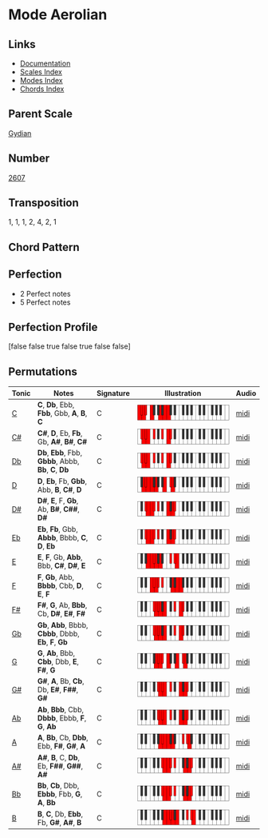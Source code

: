 # Mode Aerolian

## Links

- [Documentation](README.md)
- [Scales Index](Scales.md)
- [Modes Index](Modes.md)
- [Chords Index](Chords.md)

## Parent Scale

[Gydian](ScaleGydian.md)

## Number

[2607](https://ianring.com/musictheory/scales/2607)

## Transposition

1, 1, 1, 2, 4, 2, 1

## Chord Pattern



## Perfection

- 2 Perfect notes
- 5 Perfect notes

## Perfection Profile

[false false true false true false false]

## Permutations

| Tonic | Notes | Signature | Illustration | Audio |
|-------|-------|-----------|--------------|-------|
| [C](ModeCNaturalAerolian.md) | **C**, **Db**, Ebb, **Fbb**, Gbb, **A**, **B**, **C** | C | ![CNaturalAerolian](ModeCNaturalAerolian.png) | [midi](https://github.com/edipermadi/music/blob/main/docs/ModeCNaturalAerolian.mid?raw=true) |
| [C#](ModeCSharpAerolian.md) | **C#**, **D**, Eb, **Fb**, Gb, **A#**, **B#**, **C#** | C | ![CSharpAerolian](ModeCSharpAerolian.png) | [midi](https://github.com/edipermadi/music/blob/main/docs/ModeCSharpAerolian.mid?raw=true) |
| [Db](ModeDFlatAerolian.md) | **Db**, **Ebb**, Fbb, **Gbbb**, Abbb, **Bb**, **C**, **Db** | C | ![DFlatAerolian](ModeDFlatAerolian.png) | [midi](https://github.com/edipermadi/music/blob/main/docs/ModeDFlatAerolian.mid?raw=true) |
| [D](ModeDNaturalAerolian.md) | **D**, **Eb**, Fb, **Gbb**, Abb, **B**, **C#**, **D** | C | ![DNaturalAerolian](ModeDNaturalAerolian.png) | [midi](https://github.com/edipermadi/music/blob/main/docs/ModeDNaturalAerolian.mid?raw=true) |
| [D#](ModeDSharpAerolian.md) | **D#**, **E**, F, **Gb**, Ab, **B#**, **C##**, **D#** | C | ![DSharpAerolian](ModeDSharpAerolian.png) | [midi](https://github.com/edipermadi/music/blob/main/docs/ModeDSharpAerolian.mid?raw=true) |
| [Eb](ModeEFlatAerolian.md) | **Eb**, **Fb**, Gbb, **Abbb**, Bbbb, **C**, **D**, **Eb** | C | ![EFlatAerolian](ModeEFlatAerolian.png) | [midi](https://github.com/edipermadi/music/blob/main/docs/ModeEFlatAerolian.mid?raw=true) |
| [E](ModeENaturalAerolian.md) | **E**, **F**, Gb, **Abb**, Bbb, **C#**, **D#**, **E** | C | ![ENaturalAerolian](ModeENaturalAerolian.png) | [midi](https://github.com/edipermadi/music/blob/main/docs/ModeENaturalAerolian.mid?raw=true) |
| [F](ModeFNaturalAerolian.md) | **F**, **Gb**, Abb, **Bbbb**, Cbb, **D**, **E**, **F** | C | ![FNaturalAerolian](ModeFNaturalAerolian.png) | [midi](https://github.com/edipermadi/music/blob/main/docs/ModeFNaturalAerolian.mid?raw=true) |
| [F#](ModeFSharpAerolian.md) | **F#**, **G**, Ab, **Bbb**, Cb, **D#**, **E#**, **F#** | C | ![FSharpAerolian](ModeFSharpAerolian.png) | [midi](https://github.com/edipermadi/music/blob/main/docs/ModeFSharpAerolian.mid?raw=true) |
| [Gb](ModeGFlatAerolian.md) | **Gb**, **Abb**, Bbbb, **Cbbb**, Dbbb, **Eb**, **F**, **Gb** | C | ![GFlatAerolian](ModeGFlatAerolian.png) | [midi](https://github.com/edipermadi/music/blob/main/docs/ModeGFlatAerolian.mid?raw=true) |
| [G](ModeGNaturalAerolian.md) | **G**, **Ab**, Bbb, **Cbb**, Dbb, **E**, **F#**, **G** | C | ![GNaturalAerolian](ModeGNaturalAerolian.png) | [midi](https://github.com/edipermadi/music/blob/main/docs/ModeGNaturalAerolian.mid?raw=true) |
| [G#](ModeGSharpAerolian.md) | **G#**, **A**, Bb, **Cb**, Db, **E#**, **F##**, **G#** | C | ![GSharpAerolian](ModeGSharpAerolian.png) | [midi](https://github.com/edipermadi/music/blob/main/docs/ModeGSharpAerolian.mid?raw=true) |
| [Ab](ModeAFlatAerolian.md) | **Ab**, **Bbb**, Cbb, **Dbbb**, Ebbb, **F**, **G**, **Ab** | C | ![AFlatAerolian](ModeAFlatAerolian.png) | [midi](https://github.com/edipermadi/music/blob/main/docs/ModeAFlatAerolian.mid?raw=true) |
| [A](ModeANaturalAerolian.md) | **A**, **Bb**, Cb, **Dbb**, Ebb, **F#**, **G#**, **A** | C | ![ANaturalAerolian](ModeANaturalAerolian.png) | [midi](https://github.com/edipermadi/music/blob/main/docs/ModeANaturalAerolian.mid?raw=true) |
| [A#](ModeASharpAerolian.md) | **A#**, **B**, C, **Db**, Eb, **F##**, **G##**, **A#** | C | ![ASharpAerolian](ModeASharpAerolian.png) | [midi](https://github.com/edipermadi/music/blob/main/docs/ModeASharpAerolian.mid?raw=true) |
| [Bb](ModeBFlatAerolian.md) | **Bb**, **Cb**, Dbb, **Ebbb**, Fbb, **G**, **A**, **Bb** | C | ![BFlatAerolian](ModeBFlatAerolian.png) | [midi](https://github.com/edipermadi/music/blob/main/docs/ModeBFlatAerolian.mid?raw=true) |
| [B](ModeBNaturalAerolian.md) | **B**, **C**, Db, **Ebb**, Fb, **G#**, **A#**, **B** | C | ![BNaturalAerolian](ModeBNaturalAerolian.png) | [midi](https://github.com/edipermadi/music/blob/main/docs/ModeBNaturalAerolian.mid?raw=true) |

